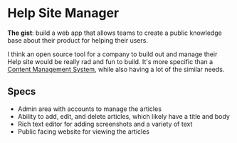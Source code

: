 # Help Site Manager

**The gist**: build a web app that allows teams to create a public knowledge base about their product for helping their users.

I think an open source tool for a company to build out and manage their Help site would be really rad and fun to build. It's more specific than a [Content Management System](./content-management-system.md), while also having a lot of the similar needs.

## Specs

- Admin area with accounts to manage the articles
- Ability to add, edit, and delete articles, which likely have a title and body
- Rich text editor for adding screenshots and a variety of text
- Public facing website for viewing the articles

